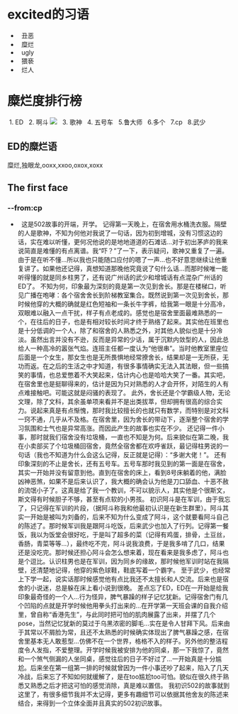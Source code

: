 # excited的习语
-   丑恶
-   糜烂
-   ugly
-   猥亵
-   烂人

# 糜烂度排行榜
   1. ED
   2. 啊斗
    ![](http://yaohuo.me/album/upload/1000/2016/10/04/7120_0041530.jpg)
   3. 歌神
   4. 五号车
   5.鲁大师
   6.多个
   7.cp
   8.武少


## ED的糜烂语
糜烂,独眼龙,ooxx,xxoo,oxox,xoxx


## The first face
###    --from:cp 
-   这是502故事的开端，开学。
    记得第一天晚上，在宿舍用水桶洗衣服。隔壁的人是歌神，不知为何他对我说了一句话，因为初到增城，没有习惯这边的话，实在难以听懂，更何况他说的是地地道道的石滩话...对于初出茅庐的我来说简直是难懂的有点离谱。我“吓？”了一下，表示疑问，歌神又重复了一遍。由于是在听不懂...所以我也只能随口应付的嗯了一声...也不好意思继续让他重复讲了。如果他还记得，真想知道那晚他究竟说了句什么话...而那时候唯一能听得懂的就是同乡柱男了，还有说广州话的武少和增城话有点混杂广州话的ED了。
    不知为何，印象最为深刻的竟是第一次见到舍长。那是在楼梯口，听见广播在咆哮：各个宿舍舍长到阶梯教室集合。既然说到第一次见到舍长，那时候他穿的大概的确就是红色短袖和一条长牛字裤，给我第一眼是十分高冷，双眼难以融入一点干扰，样子有点老成的。感觉也是宿舍里面最难熟悉的一个，在往后的日子，也是有相对较长时间才终于熟络了起来。其实他在班里也是十分低调的一个人，除了和宿舍的人熟悉之外，对其他人貌似也是十分冷淡。虽然出言并没有不逊，反而是异常的少话，属于沉默内敛型的人，因此总给人一种高冷的嚣张气焰。连班主任都一度认为“他很串”。当时他教室里座位后面是一个女生，那女生也是无所畏惧地经常撩舍长，结果却是一无所获，无功而返。在之后的生活之中才知道，有很多事情确实无法入其法眼，但一些搞笑的事情，也总爱憋着不大笑起来，估计内心也是哈哈大笑了一番。其实吧，在宿舍里也是挺聊得来的，估计是因为只对熟悉的人才会开怀，对陌生的人有点难接触吧。可能这就是闷骚的表现了。
    此外，舍长还是个学霸级人物，无论文理，除了文科，其余虽单项来看并不是出类拔萃，但却拥有很高的综合实力。说起来真是有点惭愧，那时我比较擅长的也就只有数学，而特别是对文科一窍不通，几乎从不及格。在宿舍里，因为舍长的带动下，逐渐整个宿舍的学习氛围和士气也是异常高涨。而因此产生的故事也实在不少。
    还记得一件小事，那时就我们宿舍没有垃圾桶，一直也不知是为何。后来貌似在第二晚，我在小卖部买了个垃圾桶回宿舍，竟然全宿舍都在欢呼雀跃，最记得柱男说的一句话（我也不知道为什么会这么记得，反正就是记得）：“多谢大佬！”。
    还有印象深刻的不止是舍长，还有五号车。五号车那时我见到的第一面是在宿舍，其实一开始并没有留意到他。直到在宿舍的床上，看到8号床躺着的他，满脸凶神恶煞，如果不是后来认识了，我大概的确会认为他是刀口舔血、十恶不赦的流氓小子了。这真是给了我一个教训，不可以貌示人，其实他是个很斯文，斯文得有时候胆子不够，甚至有点软的小男孩。
    初识阿斗是在军训，由于我忘了，只记得在军训的片段，（据阿斗称我和他最初认识是在新生群里）。阿斗其实一开始是被叫为刘备的，后来不知为什么变成了阿斗，这个就要看阿斗自己的陈述了。那时候军训我是跟阿斗吃饭，后来武少也加入了行列。记得第一餐饭，我以为饭堂会很好吃，于是叫了超多的菜（记得有鸡蛋，排骨，土豆丝，香肠，青菜等等...），最终吃不完，阿斗说我浪费，于是我多啃了几口，结果还是没吃完。那时候还担心阿斗会怎么想来着，现在看来是我多虑了，阿斗也是个逗比。认识柱男也是在军训，因为同乡的缘故，那时候他军训时站在我隔壁，还清楚地记得，他穿的紫色球鞋，鞋底写着一个霸字。
    至于武少，也经常上下学一起，说实话那时候感觉他有点比我还不太擅长和人交流。后来也是宿舍的小说迷，总是躲在床上看小说到很晚。
    差点忘了ED，ED在一开始是给我印象最奇怪的一个人...行为怪异，脾气暴躁的样子记忆犹新。记得宿舍门有几个凹陷的点就是开学时候他用拳头打出来的...在开学第一天班会课的自我介绍里，曾自称“香港先生”，与此同时把可怕的肌肉展露了出来，并摆了几个pose，当然记忆犹新的莫过于乌黑浓密的脚毛...实在是令人甘拜下风。后来由于其常以不屑脸为常，且还不太熟悉的时候确实体现出了脾气暴躁之感，在宿舍里基本无人敢惹型...仿佛不在一个世界，格格不入的样子。另外他的整洁程度令人发指，不爱整理。开学时候我被安排为他的同桌，那一下我惊了，竟然和一个煞气侧漏的人坐同桌，感觉往后的日子不好过了...一开始真是十分尴尬。后来坐在第一组第一排的时候就曾因为一件小事还吵了起来，陷入了几天冷战，后来忘了不知如何就缓解了，是在too尴尬too可怕。貌似在很久终于熟悉又熟悉之后才把这可怕的感觉消除，真是难以置信。
    我初识502的故事就到这里了，有很多细节我并不太记得，更多有趣细节可以依据其他舍友的陈述来结合，来得到一个立体全面并且真实的502初识故事。
